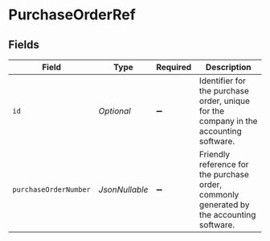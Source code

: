 # PurchaseOrderRef


## Fields

| Field                                                                                     | Type                                                                                      | Required                                                                                  | Description                                                                               |
| ----------------------------------------------------------------------------------------- | ----------------------------------------------------------------------------------------- | ----------------------------------------------------------------------------------------- | ----------------------------------------------------------------------------------------- |
| `id`                                                                                      | *Optional<String>*                                                                        | :heavy_minus_sign:                                                                        | Identifier for the purchase order, unique for the company in the accounting software.     |
| `purchaseOrderNumber`                                                                     | *JsonNullable<String>*                                                                    | :heavy_minus_sign:                                                                        | Friendly reference for the purchase order, commonly generated by the accounting software. |